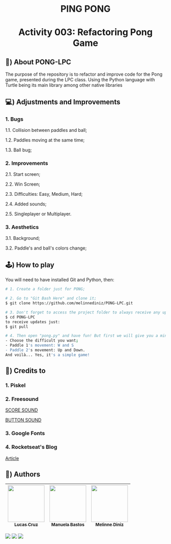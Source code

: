 <h1 align="center">  PING PONG</h1>

<h1 align= "center"> Activity 003: Refactoring Pong Game </h1>


## 🏓) About PONG-LPC

The purpose of the repository is to refactor and improve code for the
Pong game, presented during the LPC class. Using the Python
language with Turtle being its main library among other native
libraries

## 💻) Adjustments and Improvements
### 1. Bugs

1.1. Collision between paddles and ball;

1.2. Paddles moving at the same time;

1.3. Ball bug;

### 2. Improvements
2.1. Start screen;

2.2. Win Screen;

2.3. Difficulties: Easy, Medium, Hard;

2.4. Added sounds;

2.5. Singleplayer or Multiplayer.

### 3. Aesthetics
3.1. Background;

3.2. Paddle's and ball's colors change;

## 🕹️) How to play
You will need to have installed Git and Python, then:
``` bash
# 1. Create a folder just for PONG;

# 2. Go to "Git Bash Here" and clone it;
$ git clone https://github.com/melinnediniz/PONG-LPC.git

# 3. Don't forget to access the project folder to always receive any updates;
$ cd PONG-LPC
to receive updates just:
$ git pull

# 4. Then open "pong.py" and have fun! But first we will give you a mini tutorial:
- Choose the difficult you want;
- Paddle 1's movement: W and S
- Paddle 2's movement: Up and Down.
And voilà... Yes, it's a simple game!


```

## 📍) Credits to
### 1. Piskel

### 2. Freesound

[SCORE SOUND](https://freesound.org/people/soundnimja/sounds/173321/)

[BUTTON SOUND](https://freesound.org/people/InspectorJ/sounds/413749/)

### 3. Google Fonts

### 4. Rocketseat's Blog

[Article](https://blog.rocketseat.com.br/como-fazer-um-bom-readme/)

## 📌) Authors
| [<img src="https://avatars.githubusercontent.com/u/69447962?v=4" width=115><br><sub>Lucas Cruz</sub>](https://github.com/olucascruz) |  [<img src="https://avatars.githubusercontent.com/u/93674466?v=4" width=115><br><sub>Manuela Bastos</sub>](https://github.com/manupbastos) |  [<img src="https://avatars.githubusercontent.com/u/61233511?v=4" width=115><br><sub>Melinne Diniz</sub>](https://github.com/melinnediniz) |
| :---: | :---: | :---: |

<img src="https://img.shields.io/github/forks/melinnediniz/PONG-LPC?label=Forks&message=&color=ff69b4&style=for-the-badge&logo=ghost"/> <img src="https://img.shields.io/github/stars/melinnediniz/PONG-LPC?label=Stars&message=&color=yellowgreen&style=for-the-badge&logo=ghost"/>
<img src="https://img.shields.io/github/license/melinnediniz/PONG-LPC?label=license&message=&color=informational&style=for-the-badge&logo=ghost"/>
